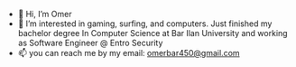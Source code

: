 - 👋 Hi, I’m Omer
- 👀 I’m interested in gaming, surfing, and computers. Just finished my bachelor degree In Computer Science at Bar Ilan University and working as Software Engineer @ Entro Security
- 📫 you can reach me by my email: omerbar450@gmail.com

<!---
omerbar97/omerbar97 is a ✨ special ✨ repository because its `README.md` (this file) appears on your GitHub profile.
You can click the Preview link to take a look at your changes.
--->
